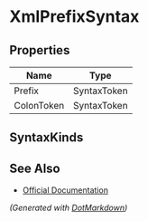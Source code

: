 # XmlPrefixSyntax

## Properties

| Name       | Type        |
| ---------- | ----------- |
| Prefix     | SyntaxToken |
| ColonToken | SyntaxToken |

## SyntaxKinds

## See Also

* [Official Documentation](https://docs.microsoft.com/en-us/dotnet/api/microsoft.codeanalysis.csharp.syntax.xmlprefixsyntax)


*\(Generated with [DotMarkdown](http://github.com/JosefPihrt/DotMarkdown)\)*